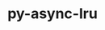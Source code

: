 ---
title: "py-async-lru"
layout: cache
categories: [package, develop]
meta: {"versions": ["1.0.3"], "compilers": ["gcc@=11.1.0", "gcc@=11.4.0", "gcc@=9.4.0"], "oss": ["ubuntu20.04"], "platforms": ["linux"], "targets": ["aarch64", "neoverse_v1", "ppc64le", "x86_64_v3"], "stacks": ["data-vis-sdk", "e4s", "e4s-arm", "e4s-neoverse_v1", "e4s-power", "root"], "num_specs": 37, "num_specs_by_stack": {"root": 37, "e4s-arm": 8, "e4s-neoverse_v1": 6, "e4s-power": 8, "data-vis-sdk": 7, "e4s": 8}}
spec_details: [{"hash": "qkag45zkyaok7xfjfhtq7w7d4qv4dpba", "compiler": "gcc@=11.4.0", "versions": ["1.0.3"], "os": "ubuntu20.04", "platform": "linux", "target": "aarch64", "variants": ["build_system=python_pip"], "stacks": ["root", "e4s-arm"], "size": "-", "tarball": "https://binaries.spack.io/develop/build_cache/linux-ubuntu20.04-aarch64/gcc-11.4.0/py-async-lru-1.0.3/linux-ubuntu20.04-aarch64-gcc-11.4.0-py-async-lru-1.0.3-qkag45zkyaok7xfjfhtq7w7d4qv4dpba.spack"}, {"hash": "alozwgr2gnogkha3v355qyyngoxyby7t", "compiler": "gcc@=11.4.0", "versions": ["1.0.3"], "os": "ubuntu20.04", "platform": "linux", "target": "aarch64", "variants": ["build_system=python_pip"], "stacks": ["root", "e4s-arm"], "size": "-", "tarball": "https://binaries.spack.io/develop/build_cache/linux-ubuntu20.04-aarch64/gcc-11.4.0/py-async-lru-1.0.3/linux-ubuntu20.04-aarch64-gcc-11.4.0-py-async-lru-1.0.3-alozwgr2gnogkha3v355qyyngoxyby7t.spack"}, {"hash": "t4xqbw6jnnmkkqvlkbussazvfgjzvxeg", "compiler": "gcc@=11.4.0", "versions": ["1.0.3"], "os": "ubuntu20.04", "platform": "linux", "target": "aarch64", "variants": ["build_system=python_pip"], "stacks": ["root", "e4s-arm"], "size": "-", "tarball": "https://binaries.spack.io/develop/build_cache/linux-ubuntu20.04-aarch64/gcc-11.4.0/py-async-lru-1.0.3/linux-ubuntu20.04-aarch64-gcc-11.4.0-py-async-lru-1.0.3-t4xqbw6jnnmkkqvlkbussazvfgjzvxeg.spack"}, {"hash": "jaapphuy5tfqvz7roq6jkjbhqs73g3qu", "compiler": "gcc@=11.4.0", "versions": ["1.0.3"], "os": "ubuntu20.04", "platform": "linux", "target": "aarch64", "variants": ["build_system=python_pip"], "stacks": ["root", "e4s-arm"], "size": "-", "tarball": "https://binaries.spack.io/develop/build_cache/linux-ubuntu20.04-aarch64/gcc-11.4.0/py-async-lru-1.0.3/linux-ubuntu20.04-aarch64-gcc-11.4.0-py-async-lru-1.0.3-jaapphuy5tfqvz7roq6jkjbhqs73g3qu.spack"}, {"hash": "emhkw2f4xfodvv335rpxfaasohfadkog", "compiler": "gcc@=11.4.0", "versions": ["1.0.3"], "os": "ubuntu20.04", "platform": "linux", "target": "aarch64", "variants": ["build_system=python_pip"], "stacks": ["root", "e4s-arm"], "size": "-", "tarball": "https://binaries.spack.io/develop/build_cache/linux-ubuntu20.04-aarch64/gcc-11.4.0/py-async-lru-1.0.3/linux-ubuntu20.04-aarch64-gcc-11.4.0-py-async-lru-1.0.3-emhkw2f4xfodvv335rpxfaasohfadkog.spack"}, {"hash": "d7rccdqvsbdick3gwbnfafgh72gqoxoh", "compiler": "gcc@=11.4.0", "versions": ["1.0.3"], "os": "ubuntu20.04", "platform": "linux", "target": "aarch64", "variants": ["build_system=python_pip"], "stacks": ["root", "e4s-arm"], "size": "-", "tarball": "https://binaries.spack.io/develop/build_cache/linux-ubuntu20.04-aarch64/gcc-11.4.0/py-async-lru-1.0.3/linux-ubuntu20.04-aarch64-gcc-11.4.0-py-async-lru-1.0.3-d7rccdqvsbdick3gwbnfafgh72gqoxoh.spack"}, {"hash": "ovuwgqn6msdjo5cveemru47jwfl2fjcc", "compiler": "gcc@=11.4.0", "versions": ["1.0.3"], "os": "ubuntu20.04", "platform": "linux", "target": "aarch64", "variants": ["build_system=python_pip"], "stacks": ["root", "e4s-arm"], "size": "-", "tarball": "https://binaries.spack.io/develop/build_cache/linux-ubuntu20.04-aarch64/gcc-11.4.0/py-async-lru-1.0.3/linux-ubuntu20.04-aarch64-gcc-11.4.0-py-async-lru-1.0.3-ovuwgqn6msdjo5cveemru47jwfl2fjcc.spack"}, {"hash": "qemi4qom5qtgije3harbzlnf2ddr4qfe", "compiler": "gcc@=11.4.0", "versions": ["1.0.3"], "os": "ubuntu20.04", "platform": "linux", "target": "aarch64", "variants": ["build_system=python_pip"], "stacks": ["root", "e4s-arm"], "size": "-", "tarball": "https://binaries.spack.io/develop/build_cache/linux-ubuntu20.04-aarch64/gcc-11.4.0/py-async-lru-1.0.3/linux-ubuntu20.04-aarch64-gcc-11.4.0-py-async-lru-1.0.3-qemi4qom5qtgije3harbzlnf2ddr4qfe.spack"}, {"hash": "wv52455alqe2j45bt4phv4ylvjy5qz2o", "compiler": "gcc@=11.4.0", "versions": ["1.0.3"], "os": "ubuntu20.04", "platform": "linux", "target": "neoverse_v1", "variants": ["build_system=python_pip"], "stacks": ["root", "e4s-neoverse_v1"], "size": "-", "tarball": "https://binaries.spack.io/develop/build_cache/linux-ubuntu20.04-neoverse_v1/gcc-11.4.0/py-async-lru-1.0.3/linux-ubuntu20.04-neoverse_v1-gcc-11.4.0-py-async-lru-1.0.3-wv52455alqe2j45bt4phv4ylvjy5qz2o.spack"}, {"hash": "xw57v4yeiustpqch7i7qce63g44qaww4", "compiler": "gcc@=11.4.0", "versions": ["1.0.3"], "os": "ubuntu20.04", "platform": "linux", "target": "neoverse_v1", "variants": ["build_system=python_pip"], "stacks": ["root", "e4s-neoverse_v1"], "size": "-", "tarball": "https://binaries.spack.io/develop/build_cache/linux-ubuntu20.04-neoverse_v1/gcc-11.4.0/py-async-lru-1.0.3/linux-ubuntu20.04-neoverse_v1-gcc-11.4.0-py-async-lru-1.0.3-xw57v4yeiustpqch7i7qce63g44qaww4.spack"}, {"hash": "mzrpbqppdyrdpgzb7vepoeoft5awo2r3", "compiler": "gcc@=11.4.0", "versions": ["1.0.3"], "os": "ubuntu20.04", "platform": "linux", "target": "neoverse_v1", "variants": ["build_system=python_pip"], "stacks": ["root", "e4s-neoverse_v1"], "size": "-", "tarball": "https://binaries.spack.io/develop/build_cache/linux-ubuntu20.04-neoverse_v1/gcc-11.4.0/py-async-lru-1.0.3/linux-ubuntu20.04-neoverse_v1-gcc-11.4.0-py-async-lru-1.0.3-mzrpbqppdyrdpgzb7vepoeoft5awo2r3.spack"}, {"hash": "7et4itan2d77cziqkc7kziisthbd7xht", "compiler": "gcc@=11.4.0", "versions": ["1.0.3"], "os": "ubuntu20.04", "platform": "linux", "target": "neoverse_v1", "variants": ["build_system=python_pip"], "stacks": ["root", "e4s-neoverse_v1"], "size": "-", "tarball": "https://binaries.spack.io/develop/build_cache/linux-ubuntu20.04-neoverse_v1/gcc-11.4.0/py-async-lru-1.0.3/linux-ubuntu20.04-neoverse_v1-gcc-11.4.0-py-async-lru-1.0.3-7et4itan2d77cziqkc7kziisthbd7xht.spack"}, {"hash": "ezw7nlgvrvhq3pvyxp5alkuhymlwyayo", "compiler": "gcc@=11.4.0", "versions": ["1.0.3"], "os": "ubuntu20.04", "platform": "linux", "target": "neoverse_v1", "variants": ["build_system=python_pip"], "stacks": ["root", "e4s-neoverse_v1"], "size": "-", "tarball": "https://binaries.spack.io/develop/build_cache/linux-ubuntu20.04-neoverse_v1/gcc-11.4.0/py-async-lru-1.0.3/linux-ubuntu20.04-neoverse_v1-gcc-11.4.0-py-async-lru-1.0.3-ezw7nlgvrvhq3pvyxp5alkuhymlwyayo.spack"}, {"hash": "nnt2y2bqyzfqqq5ha2pd3vj35q2v4zpk", "compiler": "gcc@=11.4.0", "versions": ["1.0.3"], "os": "ubuntu20.04", "platform": "linux", "target": "neoverse_v1", "variants": ["build_system=python_pip"], "stacks": ["root", "e4s-neoverse_v1"], "size": "-", "tarball": "https://binaries.spack.io/develop/build_cache/linux-ubuntu20.04-neoverse_v1/gcc-11.4.0/py-async-lru-1.0.3/linux-ubuntu20.04-neoverse_v1-gcc-11.4.0-py-async-lru-1.0.3-nnt2y2bqyzfqqq5ha2pd3vj35q2v4zpk.spack"}, {"hash": "bj2zrsytfsvpsso5eeq6be4dr7tbmxci", "compiler": "gcc@=9.4.0", "versions": ["1.0.3"], "os": "ubuntu20.04", "platform": "linux", "target": "ppc64le", "variants": ["build_system=python_pip"], "stacks": ["e4s-power", "root"], "size": "-", "tarball": "https://binaries.spack.io/develop/build_cache/linux-ubuntu20.04-ppc64le/gcc-9.4.0/py-async-lru-1.0.3/linux-ubuntu20.04-ppc64le-gcc-9.4.0-py-async-lru-1.0.3-bj2zrsytfsvpsso5eeq6be4dr7tbmxci.spack"}, {"hash": "etnqmzijmz5deviftipadcjpt2otdnu5", "compiler": "gcc@=9.4.0", "versions": ["1.0.3"], "os": "ubuntu20.04", "platform": "linux", "target": "ppc64le", "variants": ["build_system=python_pip"], "stacks": ["e4s-power", "root"], "size": "-", "tarball": "https://binaries.spack.io/develop/build_cache/linux-ubuntu20.04-ppc64le/gcc-9.4.0/py-async-lru-1.0.3/linux-ubuntu20.04-ppc64le-gcc-9.4.0-py-async-lru-1.0.3-etnqmzijmz5deviftipadcjpt2otdnu5.spack"}, {"hash": "od43bokio57m6odngrdoh6alrpzdwbih", "compiler": "gcc@=9.4.0", "versions": ["1.0.3"], "os": "ubuntu20.04", "platform": "linux", "target": "ppc64le", "variants": ["build_system=python_pip"], "stacks": ["e4s-power", "root"], "size": "-", "tarball": "https://binaries.spack.io/develop/build_cache/linux-ubuntu20.04-ppc64le/gcc-9.4.0/py-async-lru-1.0.3/linux-ubuntu20.04-ppc64le-gcc-9.4.0-py-async-lru-1.0.3-od43bokio57m6odngrdoh6alrpzdwbih.spack"}, {"hash": "uitrez6gflatmeucifmitjlnsc6uwtl3", "compiler": "gcc@=9.4.0", "versions": ["1.0.3"], "os": "ubuntu20.04", "platform": "linux", "target": "ppc64le", "variants": ["build_system=python_pip"], "stacks": ["e4s-power", "root"], "size": "-", "tarball": "https://binaries.spack.io/develop/build_cache/linux-ubuntu20.04-ppc64le/gcc-9.4.0/py-async-lru-1.0.3/linux-ubuntu20.04-ppc64le-gcc-9.4.0-py-async-lru-1.0.3-uitrez6gflatmeucifmitjlnsc6uwtl3.spack"}, {"hash": "qxyyiwkofazyxwyub53s3oin7tn5pol3", "compiler": "gcc@=9.4.0", "versions": ["1.0.3"], "os": "ubuntu20.04", "platform": "linux", "target": "ppc64le", "variants": ["build_system=python_pip"], "stacks": ["e4s-power", "root"], "size": "-", "tarball": "https://binaries.spack.io/develop/build_cache/linux-ubuntu20.04-ppc64le/gcc-9.4.0/py-async-lru-1.0.3/linux-ubuntu20.04-ppc64le-gcc-9.4.0-py-async-lru-1.0.3-qxyyiwkofazyxwyub53s3oin7tn5pol3.spack"}, {"hash": "fhephjl6a6ewjcmsadqnabpq7zz2i7m4", "compiler": "gcc@=9.4.0", "versions": ["1.0.3"], "os": "ubuntu20.04", "platform": "linux", "target": "ppc64le", "variants": ["build_system=python_pip"], "stacks": ["e4s-power", "root"], "size": "-", "tarball": "https://binaries.spack.io/develop/build_cache/linux-ubuntu20.04-ppc64le/gcc-9.4.0/py-async-lru-1.0.3/linux-ubuntu20.04-ppc64le-gcc-9.4.0-py-async-lru-1.0.3-fhephjl6a6ewjcmsadqnabpq7zz2i7m4.spack"}, {"hash": "clr2zha4b2z56cj2lxmjl3cby47wdruc", "compiler": "gcc@=9.4.0", "versions": ["1.0.3"], "os": "ubuntu20.04", "platform": "linux", "target": "ppc64le", "variants": ["build_system=python_pip"], "stacks": ["e4s-power", "root"], "size": "-", "tarball": "https://binaries.spack.io/develop/build_cache/linux-ubuntu20.04-ppc64le/gcc-9.4.0/py-async-lru-1.0.3/linux-ubuntu20.04-ppc64le-gcc-9.4.0-py-async-lru-1.0.3-clr2zha4b2z56cj2lxmjl3cby47wdruc.spack"}, {"hash": "xrbfllxb4mkyehzxpa6v2zdhhdkcd2ts", "compiler": "gcc@=9.4.0", "versions": ["1.0.3"], "os": "ubuntu20.04", "platform": "linux", "target": "ppc64le", "variants": ["build_system=python_pip"], "stacks": ["e4s-power", "root"], "size": "-", "tarball": "https://binaries.spack.io/develop/build_cache/linux-ubuntu20.04-ppc64le/gcc-9.4.0/py-async-lru-1.0.3/linux-ubuntu20.04-ppc64le-gcc-9.4.0-py-async-lru-1.0.3-xrbfllxb4mkyehzxpa6v2zdhhdkcd2ts.spack"}, {"hash": "mh4je6kakoe62lgdwsp6523ylxaqthli", "compiler": "gcc@=11.1.0", "versions": ["1.0.3"], "os": "ubuntu20.04", "platform": "linux", "target": "x86_64_v3", "variants": ["build_system=python_pip"], "stacks": ["root", "data-vis-sdk"], "size": "-", "tarball": "https://binaries.spack.io/develop/build_cache/linux-ubuntu20.04-x86_64_v3/gcc-11.1.0/py-async-lru-1.0.3/linux-ubuntu20.04-x86_64_v3-gcc-11.1.0-py-async-lru-1.0.3-mh4je6kakoe62lgdwsp6523ylxaqthli.spack"}, {"hash": "ytkqpdov5vlx5jo4g3jxgs5wzffmfstq", "compiler": "gcc@=11.1.0", "versions": ["1.0.3"], "os": "ubuntu20.04", "platform": "linux", "target": "x86_64_v3", "variants": ["build_system=python_pip"], "stacks": ["root", "data-vis-sdk"], "size": "-", "tarball": "https://binaries.spack.io/develop/build_cache/linux-ubuntu20.04-x86_64_v3/gcc-11.1.0/py-async-lru-1.0.3/linux-ubuntu20.04-x86_64_v3-gcc-11.1.0-py-async-lru-1.0.3-ytkqpdov5vlx5jo4g3jxgs5wzffmfstq.spack"}, {"hash": "jkxbt5ozt3nrz7sehog3mfx4yj6ogc6l", "compiler": "gcc@=11.1.0", "versions": ["1.0.3"], "os": "ubuntu20.04", "platform": "linux", "target": "x86_64_v3", "variants": ["build_system=python_pip"], "stacks": ["root", "data-vis-sdk"], "size": "-", "tarball": "https://binaries.spack.io/develop/build_cache/linux-ubuntu20.04-x86_64_v3/gcc-11.1.0/py-async-lru-1.0.3/linux-ubuntu20.04-x86_64_v3-gcc-11.1.0-py-async-lru-1.0.3-jkxbt5ozt3nrz7sehog3mfx4yj6ogc6l.spack"}, {"hash": "plsatm776sx44e4sq7nvjc3vlbadmbm5", "compiler": "gcc@=11.1.0", "versions": ["1.0.3"], "os": "ubuntu20.04", "platform": "linux", "target": "x86_64_v3", "variants": ["build_system=python_pip"], "stacks": ["root", "data-vis-sdk"], "size": "-", "tarball": "https://binaries.spack.io/develop/build_cache/linux-ubuntu20.04-x86_64_v3/gcc-11.1.0/py-async-lru-1.0.3/linux-ubuntu20.04-x86_64_v3-gcc-11.1.0-py-async-lru-1.0.3-plsatm776sx44e4sq7nvjc3vlbadmbm5.spack"}, {"hash": "wu4zz5dm4phqaq5nmse2rezs7zvauivs", "compiler": "gcc@=11.1.0", "versions": ["1.0.3"], "os": "ubuntu20.04", "platform": "linux", "target": "x86_64_v3", "variants": ["build_system=python_pip"], "stacks": ["root", "data-vis-sdk"], "size": "-", "tarball": "https://binaries.spack.io/develop/build_cache/linux-ubuntu20.04-x86_64_v3/gcc-11.1.0/py-async-lru-1.0.3/linux-ubuntu20.04-x86_64_v3-gcc-11.1.0-py-async-lru-1.0.3-wu4zz5dm4phqaq5nmse2rezs7zvauivs.spack"}, {"hash": "354fspmnja4trhzgjc4umgczenldzgi3", "compiler": "gcc@=11.1.0", "versions": ["1.0.3"], "os": "ubuntu20.04", "platform": "linux", "target": "x86_64_v3", "variants": ["build_system=python_pip"], "stacks": ["root", "data-vis-sdk"], "size": "-", "tarball": "https://binaries.spack.io/develop/build_cache/linux-ubuntu20.04-x86_64_v3/gcc-11.1.0/py-async-lru-1.0.3/linux-ubuntu20.04-x86_64_v3-gcc-11.1.0-py-async-lru-1.0.3-354fspmnja4trhzgjc4umgczenldzgi3.spack"}, {"hash": "4gtuiwxsbbj4vkclt4clsxyz6a2alqii", "compiler": "gcc@=11.1.0", "versions": ["1.0.3"], "os": "ubuntu20.04", "platform": "linux", "target": "x86_64_v3", "variants": ["build_system=python_pip"], "stacks": ["root", "data-vis-sdk"], "size": "-", "tarball": "https://binaries.spack.io/develop/build_cache/linux-ubuntu20.04-x86_64_v3/gcc-11.1.0/py-async-lru-1.0.3/linux-ubuntu20.04-x86_64_v3-gcc-11.1.0-py-async-lru-1.0.3-4gtuiwxsbbj4vkclt4clsxyz6a2alqii.spack"}, {"hash": "7cdiucf2atwgt7x7lajuing7ckhqqhkq", "compiler": "gcc@=11.4.0", "versions": ["1.0.3"], "os": "ubuntu20.04", "platform": "linux", "target": "x86_64_v3", "variants": ["build_system=python_pip"], "stacks": ["e4s", "root"], "size": "-", "tarball": "https://binaries.spack.io/develop/build_cache/linux-ubuntu20.04-x86_64_v3/gcc-11.4.0/py-async-lru-1.0.3/linux-ubuntu20.04-x86_64_v3-gcc-11.4.0-py-async-lru-1.0.3-7cdiucf2atwgt7x7lajuing7ckhqqhkq.spack"}, {"hash": "dhvd5kwgeapnhsadp4w5d5xncnoa4vvt", "compiler": "gcc@=11.4.0", "versions": ["1.0.3"], "os": "ubuntu20.04", "platform": "linux", "target": "x86_64_v3", "variants": ["build_system=python_pip"], "stacks": ["e4s", "root"], "size": "-", "tarball": "https://binaries.spack.io/develop/build_cache/linux-ubuntu20.04-x86_64_v3/gcc-11.4.0/py-async-lru-1.0.3/linux-ubuntu20.04-x86_64_v3-gcc-11.4.0-py-async-lru-1.0.3-dhvd5kwgeapnhsadp4w5d5xncnoa4vvt.spack"}, {"hash": "z37gssoaf5ghuznfd5gi4qdgur3ytprz", "compiler": "gcc@=11.4.0", "versions": ["1.0.3"], "os": "ubuntu20.04", "platform": "linux", "target": "x86_64_v3", "variants": ["build_system=python_pip"], "stacks": ["e4s", "root"], "size": "-", "tarball": "https://binaries.spack.io/develop/build_cache/linux-ubuntu20.04-x86_64_v3/gcc-11.4.0/py-async-lru-1.0.3/linux-ubuntu20.04-x86_64_v3-gcc-11.4.0-py-async-lru-1.0.3-z37gssoaf5ghuznfd5gi4qdgur3ytprz.spack"}, {"hash": "awu23fy62zjuvgwjtdw3egs4ppo3zunz", "compiler": "gcc@=11.4.0", "versions": ["1.0.3"], "os": "ubuntu20.04", "platform": "linux", "target": "x86_64_v3", "variants": ["build_system=python_pip"], "stacks": ["e4s", "root"], "size": "-", "tarball": "https://binaries.spack.io/develop/build_cache/linux-ubuntu20.04-x86_64_v3/gcc-11.4.0/py-async-lru-1.0.3/linux-ubuntu20.04-x86_64_v3-gcc-11.4.0-py-async-lru-1.0.3-awu23fy62zjuvgwjtdw3egs4ppo3zunz.spack"}, {"hash": "lrxitiw3xdg63ride5rpcae7gr7wnnjr", "compiler": "gcc@=11.4.0", "versions": ["1.0.3"], "os": "ubuntu20.04", "platform": "linux", "target": "x86_64_v3", "variants": ["build_system=python_pip"], "stacks": ["e4s", "root"], "size": "-", "tarball": "https://binaries.spack.io/develop/build_cache/linux-ubuntu20.04-x86_64_v3/gcc-11.4.0/py-async-lru-1.0.3/linux-ubuntu20.04-x86_64_v3-gcc-11.4.0-py-async-lru-1.0.3-lrxitiw3xdg63ride5rpcae7gr7wnnjr.spack"}, {"hash": "zzjs3sedobptibusxucgbgw2rmo2tzfd", "compiler": "gcc@=11.4.0", "versions": ["1.0.3"], "os": "ubuntu20.04", "platform": "linux", "target": "x86_64_v3", "variants": ["build_system=python_pip"], "stacks": ["e4s", "root"], "size": "-", "tarball": "https://binaries.spack.io/develop/build_cache/linux-ubuntu20.04-x86_64_v3/gcc-11.4.0/py-async-lru-1.0.3/linux-ubuntu20.04-x86_64_v3-gcc-11.4.0-py-async-lru-1.0.3-zzjs3sedobptibusxucgbgw2rmo2tzfd.spack"}, {"hash": "gvd3czfkfgt2zhiyxj244rduk5dniefo", "compiler": "gcc@=11.4.0", "versions": ["1.0.3"], "os": "ubuntu20.04", "platform": "linux", "target": "x86_64_v3", "variants": ["build_system=python_pip"], "stacks": ["e4s", "root"], "size": "-", "tarball": "https://binaries.spack.io/develop/build_cache/linux-ubuntu20.04-x86_64_v3/gcc-11.4.0/py-async-lru-1.0.3/linux-ubuntu20.04-x86_64_v3-gcc-11.4.0-py-async-lru-1.0.3-gvd3czfkfgt2zhiyxj244rduk5dniefo.spack"}, {"hash": "l7f4a2zfs3oghk2uk27tpbrropymngdu", "compiler": "gcc@=11.4.0", "versions": ["1.0.3"], "os": "ubuntu20.04", "platform": "linux", "target": "x86_64_v3", "variants": ["build_system=python_pip"], "stacks": ["e4s", "root"], "size": "-", "tarball": "https://binaries.spack.io/develop/build_cache/linux-ubuntu20.04-x86_64_v3/gcc-11.4.0/py-async-lru-1.0.3/linux-ubuntu20.04-x86_64_v3-gcc-11.4.0-py-async-lru-1.0.3-l7f4a2zfs3oghk2uk27tpbrropymngdu.spack"}]
---